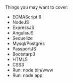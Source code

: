 Things you may want to cover:<br/>
<ul>
<li>ECMAScript 6</li>
<li>NodeJS</li>
<li>ExpressJS</li>
<li>AngularJS</li>
<li>Sequelize</li>
<li>Mysql/Postgres</li>
<li>PassportJS</li>
<li>Bootstarp3</li>
<li>HTML5</li>
<li>CSS3</li>
<li>Run: node bin/www</li>
<li>Run: node app</li>
</ul>
